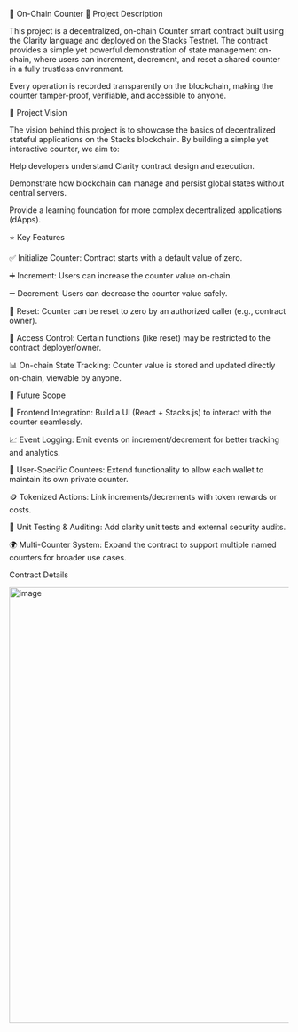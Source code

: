 🔢 On-Chain Counter
📜 Project Description

This project is a decentralized, on-chain Counter smart contract built using the Clarity language and deployed on the Stacks Testnet. The contract provides a simple yet powerful demonstration of state management on-chain, where users can increment, decrement, and reset a shared counter in a fully trustless environment.

Every operation is recorded transparently on the blockchain, making the counter tamper-proof, verifiable, and accessible to anyone.

🔭 Project Vision

The vision behind this project is to showcase the basics of decentralized stateful applications on the Stacks blockchain. By building a simple yet interactive counter, we aim to:

Help developers understand Clarity contract design and execution.

Demonstrate how blockchain can manage and persist global states without central servers.

Provide a learning foundation for more complex decentralized applications (dApps).

⭐ Key Features

✅ Initialize Counter: Contract starts with a default value of zero.

➕ Increment: Users can increase the counter value on-chain.

➖ Decrement: Users can decrease the counter value safely.

🔄 Reset: Counter can be reset to zero by an authorized caller (e.g., contract owner).

🔐 Access Control: Certain functions (like reset) may be restricted to the contract deployer/owner.

📊 On-chain State Tracking: Counter value is stored and updated directly on-chain, viewable by anyone.

🚀 Future Scope

🧩 Frontend Integration: Build a UI (React + Stacks.js) to interact with the counter seamlessly.

📈 Event Logging: Emit events on increment/decrement for better tracking and analytics.

👥 User-Specific Counters: Extend functionality to allow each wallet to maintain its own private counter.

🪙 Tokenized Actions: Link increments/decrements with token rewards or costs.

🧪 Unit Testing & Auditing: Add clarity unit tests and external security audits.

🌍 Multi-Counter System: Expand the contract to support multiple named counters for broader use cases.

Contract Details

<img width="1445" height="784" alt="image" src="https://github.com/user-attachments/assets/1ae3e762-d10d-4ddc-afb2-154c0c39f354" />

